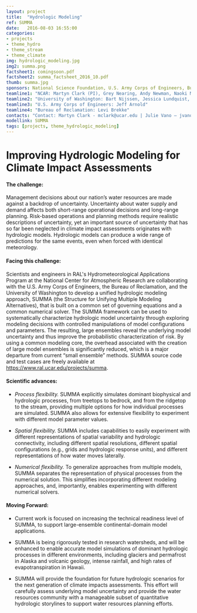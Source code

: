```yaml
---
layout: project
title:  "Hydrologic Modeling"
ref: SUMMA
date:   2016-08-03 16:55:00
categories:
- projects
- theme_hydro
- theme_stream
- theme_climate
img: hydrologic_modeling.jpg
img2: summa.png
factsheet1: comingsoon.pdf
factsheet2: summa_factsheet_2016_10.pdf
thumb: summa.jpg
sponsors: National Science Foundation, U.S. Army Corps of Engineers, Bureau of Reclamation, NOAA, NASA (check)
teamline1: "NCAR: Martyn Clark (PI), Grey Nearing, Andy Newman, Naoki Mizukami, Nans Addor, Andy Wood, Ethan Gutmann"
teamline2: "University of Washington: Bart Nijssen, Jessica Lundquist, Michael Ou"
teamline3: "U.S. Army Corps of Engineers: Jeff Arnold"
teamline4: "Bureau of Reclamation: Levi Brekke"
contacts: "Contact: Martyn Clark - mclark@ucar.edu | Julie Vano – jvano@ucar.edu"
modellink: SUMMA
tags: [projects, theme_hydrologic_modeling]
---
```


# Improving Hydrologic Modeling for Climate Impact Assessments

#### **The challenge:** 

Management decisions about our nation’s water resources are made against a backdrop of uncertainty. Uncertainty about water supply and demand affects both short-range operational decisions and long-range planning. Risk-based operations and planning methods require realistic descriptions of uncertainty, yet an important source of uncertainty that has so far been neglected in climate impact assessments originates with hydrologic models. Hydrologic models can produce a wide range of predictions for the same events, even when forced with identical meteorology.

#### **Facing this challenge:**

Scientists and engineers in RAL's Hydrometeorological Applications Program at the National Center for Atmospheric Research are collaborating with the U.S. Army Corps of Engineers, the Bureau of Reclamation, and the University of Washington to develop a unified hydrologic modeling approach, SUMMA (the Structure for Unifying Multiple Modeling Alternatives), that is built on a common set of governing equations and a common numerical solver. The SUMMA framework can be used to systematically characterize hydrologic model uncertainty through exploring modeling decisions with controlled manipulations of model configurations and parameters. The resulting, large ensembles reveal the underlying model uncertainty and thus improve the probabilistic characterization of risk. By using a common modeling core, the overhead associated with the creation of large model ensembles is significantly reduced, which is a major departure from current “small ensemble” methods. SUMMA source code and test cases are freely available at https://www.ral.ucar.edu/projects/summa.

#### **Scientific advances:**

*   *Process flexibility.* SUMMA explicitly simulates dominant biophysical and hydrologic processes, from treetops to bedrock, and from the ridgetop to the stream, providing multiple options for how individual processes are simulated. SUMMA also allows for extensive flexibility to experiment with different model parameter values.

*   *Spatial flexibility.* SUMMA includes capabilities to easily experiment with different representations of spatial variability and hydrologic connectivity, including different spatial resolutions, different spatial configurations (e.g., grids and hydrologic response units), and different representations of how water moves laterally.

*   *Numerical flexibility.* To generalize approaches from multiple models, SUMMA separates the representation of physical processes from the numerical solution. This simplifies incorporating different modeling approaches, and, importantly, enables experimenting with different numerical solvers.

#### **Moving Forward:** 

*   Current work is focused on increasing the technical readiness level of SUMMA, to support large-ensemble continental-domain model applications.

*   SUMMA is being rigorously tested in research watersheds, and will be enhanced to enable accurate model simulations of dominant hydrologic processes in different environments, including glaciers and permafrost in Alaska and volcanic geology, intense rainfall, and high rates of evapotranspiration in Hawaii.

*   SUMMA will provide the foundation for future hydrologic scenarios for the next generation of climate impacts assessments.  This effort will carefully assess underlying model uncertainty and provide the water resources community with a manageable subset of quantitative hydrologic storylines to support water resources planning efforts.
